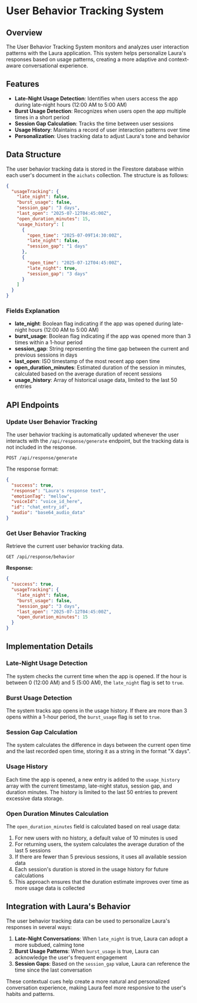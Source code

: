 # User Behavior Tracking System

## Overview

The User Behavior Tracking System monitors and analyzes user interaction patterns with the Laura application. This system helps personalize Laura's responses based on usage patterns, creating a more adaptive and context-aware conversational experience.

## Features

- **Late-Night Usage Detection**: Identifies when users access the app during late-night hours (12:00 AM to 5:00 AM)
- **Burst Usage Detection**: Recognizes when users open the app multiple times in a short period
- **Session Gap Calculation**: Tracks the time between user sessions
- **Usage History**: Maintains a record of user interaction patterns over time
- **Personalization**: Uses tracking data to adjust Laura's tone and behavior

## Data Structure

The user behavior tracking data is stored in the Firestore database within each user's document in the `aichats` collection. The structure is as follows:

```json
{
  "usageTracking": {
    "late_night": false,
    "burst_usage": false,
    "session_gap": "3 days",
    "last_open": "2025-07-12T04:45:00Z",
    "open_duration_minutes": 15,
    "usage_history": [
      {
        "open_time": "2025-07-09T14:30:00Z",
        "late_night": false,
        "session_gap": "1 days"
      },
      {
        "open_time": "2025-07-12T04:45:00Z",
        "late_night": true,
        "session_gap": "3 days"
      }
    ]
  }
}
```

### Fields Explanation

- **late_night**: Boolean flag indicating if the app was opened during late-night hours (12:00 AM to 5:00 AM)
- **burst_usage**: Boolean flag indicating if the app was opened more than 3 times within a 1-hour period
- **session_gap**: String representing the time gap between the current and previous sessions in days
- **last_open**: ISO timestamp of the most recent app open time
- **open_duration_minutes**: Estimated duration of the session in minutes, calculated based on the average duration of recent sessions
- **usage_history**: Array of historical usage data, limited to the last 50 entries

## API Endpoints

### Update User Behavior Tracking

The user behavior tracking is automatically updated whenever the user interacts with the `/api/response/generate` endpoint, but the tracking data is not included in the response.

```
POST /api/response/generate
```

The response format:

```json
{
  "success": true,
  "response": "Laura's response text",
  "emotionTag": "mellow",
  "voiceId": "voice_id_here",
  "id": "chat_entry_id",
  "audio": "base64_audio_data"
}
```

### Get User Behavior Tracking

Retrieve the current user behavior tracking data.

```
GET /api/response/behavior
```

**Response:**

```json
{
  "success": true,
  "usageTracking": {
    "late_night": false,
    "burst_usage": false,
    "session_gap": "3 days",
    "last_open": "2025-07-12T04:45:00Z",
    "open_duration_minutes": 15
  }
}
```

## Implementation Details

### Late-Night Usage Detection

The system checks the current time when the app is opened. If the hour is between 0 (12:00 AM) and 5 (5:00 AM), the `late_night` flag is set to `true`.

### Burst Usage Detection

The system tracks app opens in the usage history. If there are more than 3 opens within a 1-hour period, the `burst_usage` flag is set to `true`.

### Session Gap Calculation

The system calculates the difference in days between the current open time and the last recorded open time, storing it as a string in the format "X days".

### Usage History

Each time the app is opened, a new entry is added to the `usage_history` array with the current timestamp, late-night status, session gap, and duration minutes. The history is limited to the last 50 entries to prevent excessive data storage.

### Open Duration Minutes Calculation

The `open_duration_minutes` field is calculated based on real usage data:

1. For new users with no history, a default value of 10 minutes is used
2. For returning users, the system calculates the average duration of the last 5 sessions
3. If there are fewer than 5 previous sessions, it uses all available session data
4. Each session's duration is stored in the usage history for future calculations
5. This approach ensures that the duration estimate improves over time as more usage data is collected

## Integration with Laura's Behavior

The user behavior tracking data can be used to personalize Laura's responses in several ways:

1. **Late-Night Conversations**: When `late_night` is true, Laura can adopt a more subdued, calming tone
2. **Burst Usage Patterns**: When `burst_usage` is true, Laura can acknowledge the user's frequent engagement
3. **Session Gaps**: Based on the `session_gap` value, Laura can reference the time since the last conversation

These contextual cues help create a more natural and personalized conversation experience, making Laura feel more responsive to the user's habits and patterns.